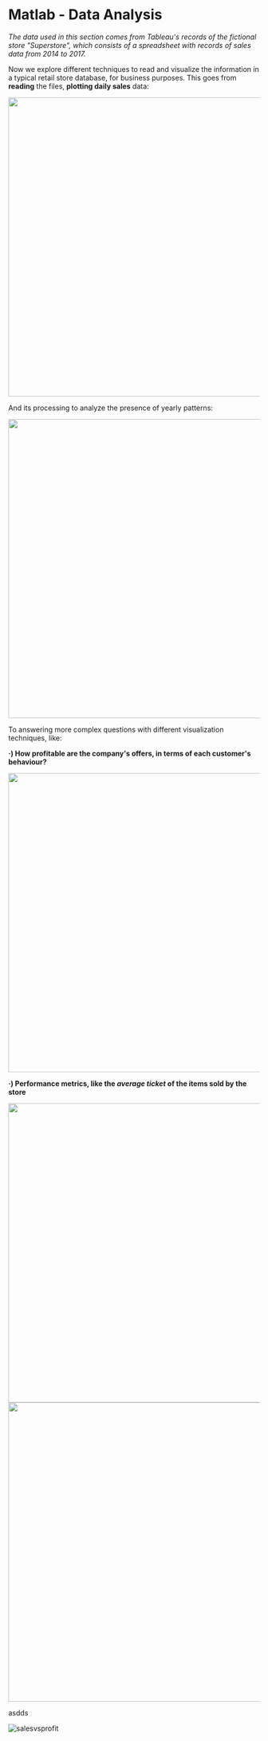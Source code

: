 # Matlab - Data Analysis
*The data used in this section comes from Tableau's records of the fictional store "Superstore", which consists of a spreadsheet with records of sales data from 2014 to 2017.*

Now we explore different techniques to read and visualize the information in a typical retail store database, for business purposes.
This goes from **reading** the files, **plotting daily sales** data:

<img src="https://github.com/MystoganX/MATLAB-Data-Analysis/blob/master/Figures/DailySales.png" width="800" height="600" />

And its processing to analyze the presence of yearly patterns: 

<img src="https://github.com/MystoganX/MATLAB-Data-Analysis/blob/master/Figures/YearlySales.png" width="800" height="600" />

To answering more complex questions with different visualization techniques, like:

**·) How profitable are the company's offers, in terms of each customer's behaviour?**

<img src="https://github.com/MystoganX/MATLAB-Data-Analysis/blob/master/Figures/CustomerSalesVsProfit.png" width="800" height="600" />

**·) Performance metrics, like the *average ticket* of the items sold by the store**

<img src="https://github.com/MystoganX/MATLAB-Data-Analysis/blob/master/Figures/CustomerSalesVsQuantity.png" width="800" height="600" />

<img src="https://github.com/MystoganX/MATLAB-Data-Analysis/blob/master/Figures/AverageTicket.png" width="800" height="600" />

asdds

![salesvsprofit](https://github.com/MystoganX/MATLAB-Data-Analysis/blob/master/Figures/ProfitVsCost.png)

